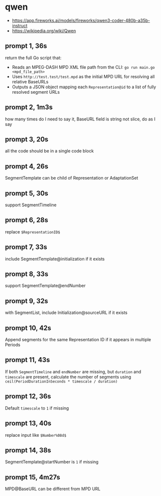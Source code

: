 # qwen

- https://app.fireworks.ai/models/fireworks/qwen3-coder-480b-a35b-instruct
- https://wikipedia.org/wiki/Qwen

## prompt 1, 36s

return the full Go script that:
- Reads an MPEG-DASH MPD XML file path from the CLI: `go run main.go <mpd_file_path>`
- Uses `http://test.test/test.mpd` as the initial MPD URL for resolving all relative BaseURLs
- Outputs a JSON object mapping each `Representation@id` to a list of fully resolved segment URLs

## prompt 2, 1m3s

how many times do I need to say it, BaseURL field is string not slice, do as I
say

## prompt 3, 20s

all the code should be in a single code block

## prompt 4, 26s

SegmentTemplate can be child of Representation or AdaptationSet

## prompt 5, 30s

support SegmentTimeline

## prompt 6, 28s

replace `$RepresentationID$`

## prompt 7, 33s

include SegmentTemplate@initialization if it exists

## prompt 8, 33s

support SegmentTemplate@endNumber

## prompt 9, 32s

with SegmentList, include Initialization@sourceURL if it exists

## prompt 10, 42s

Append segments for the same Representation ID if it appears in multiple
Periods

## prompt 11, 43s

If both `SegmentTimeline` and `endNumber` are missing, but `duration` and
`timescale` are present, calculate the number of segments using
`ceil(PeriodDurationInSeconds * timescale / duration)`

## prompt 12, 36s

Default `timescale` to `1` if missing

## prompt 13, 40s

replace input like `$Number%08d$`

## prompt 14, 38s

SegmentTemplate@startNumber is `1` if missing

## prompt 15, 4m27s

MPD@BaseURL can be different from MPD URL
